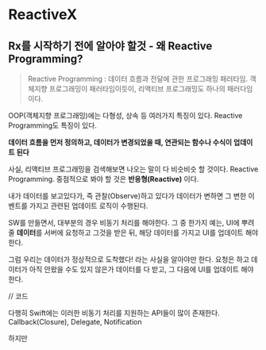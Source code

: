 # ReactiveX

## Rx를 시작하기 전에 알아야 할것 - 왜 Reactive Programming?
> Reactive Programming : 데이터 흐름과 전달에 관한 프로그래밍 패러타임.
> 객체지향 프로그래밍이 패러타임이듯이, 리액티브 프로그래밍도 하나의 패러다임이다.

OOP(객체지향 프로그래밍)에는 다형성, 상속 등 여러가지 특징이 있다. 
Reactive Programming도 특징이 있다.

**데이터 흐름을 먼저 정의하고, 데이터가 변경되었을 때, 연관되는 함수나 수식이 업데이트 된다**

사실, 리액티브 프로그래밍을 검색해보면 나오는 말이 다 비슷비슷 할 것이다.
Reactive Programming. 중점적으로 봐야 할 것은 **반응형(Reactive)** 이다.

내가 데이터를 보고있다가, 즉 관찰(Observe)하고 있다가 데이터가 변하면 그 변한 이벤트를 가지고 관련된 업데이트 로직이 수행된다.

SW를 만들면서, 대부분의 경우 비동기 처리를 해야한다. 
그 중 한가지 예는, UI에 뿌려줄 **데이터**를 서버에 요청하고 그것을 받은 뒤, 해당 데이터를 가지고 UI를 업데이트 해야한다.

그럼 우리는 데이터가 정상적으로 도착했다! 라는 사실을 알아야만 한다.
요청은 하고 데이터가 아직 안왔을 수도 있지 않은가
데이터를 다 받고, 그 다음에 UI를 업데이트 해야한다. 

// 코드

다행히 Swift에는 이러한 비동기 처리를 지원하는 API들이 많이 존재한다.
Callback(Closure), Delegate, Notification

하지만 
